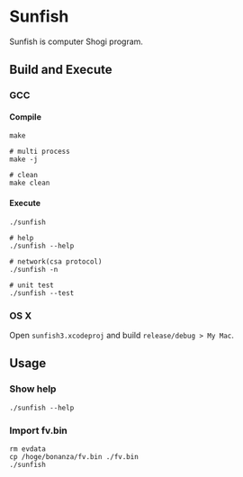 Sunfish
========

Sunfish is computer Shogi program.

Build and Execute
------------------

### GCC

#### Compile

```
make

# multi process
make -j

# clean
make clean
```

#### Execute

```
./sunfish

# help
./sunfish --help

# network(csa protocol)
./sunfish -n

# unit test
./sunfish --test
```

### OS X

Open `sunfish3.xcodeproj` and build `release/debug > My Mac`.

## Usage

### Show help

```
./sunfish --help
```

### Import fv.bin

```
rm evdata
cp /hoge/bonanza/fv.bin ./fv.bin
./sunfish
```

